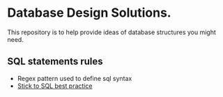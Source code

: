 # Database Design Solutions.

This repository is to help provide ideas of database structures you might need.

## SQL statements rules
- Regex pattern used to define sql syntax
- [Stick to SQL best practice](https://www.sqlstyle.guide/)
